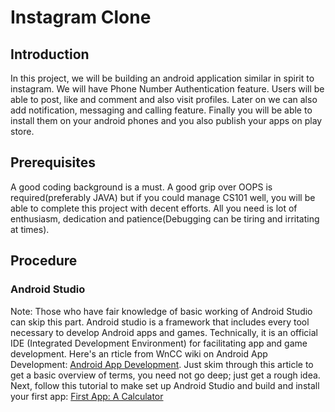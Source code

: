 # Instagram Clone


## Introduction

In this project, we will be building an android application similar in spirit to instagram. We will have Phone Number Authentication feature. Users will be able to post, like and comment and also visit profiles. Later on we can also add notification, messaging and calling feature. Finally you will be able to install them on your android phones and you also publish your apps on play store.

## Prerequisites

A good coding background is a must. A good grip over OOPS is required(preferably JAVA) but if you could manage CS101 well, you will be able to complete this project with decent efforts. All you need is lot of enthusiasm, dedication and patience(Debugging can be tiring and irritating at times).

## Procedure
### Android Studio
Note: Those who have fair knowledge of basic working of Android Studio can skip this part.
Android studio is a framework that includes every tool necessary to develop Android apps and games. Technically, it is an official IDE (Integrated Development Environment) for facilitating app and game development.
Here's an rticle from WnCC wiki on Android App Development: [Android App Development](https://www.wncc-iitb.org/wiki/index.php/Android_App_Development).
Just skim through this article to get a basic overview of terms, you need not go deep; just get a rough idea.
Next, follow this tutorial to make set up Android Studio and build and install your first app: [First App: A Calculator](https://www.wncc-iitb.org/wiki/index.php/Android_Studio)




